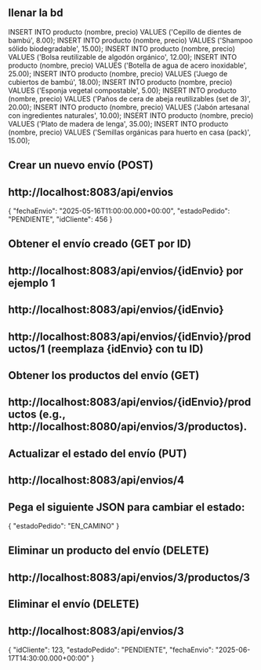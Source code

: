 ## llenar la bd
INSERT INTO producto (nombre, precio) VALUES ('Cepillo de dientes de bambú', 8.00);
INSERT INTO producto (nombre, precio) VALUES ('Shampoo sólido biodegradable', 15.00);
INSERT INTO producto (nombre, precio) VALUES ('Bolsa reutilizable de algodón orgánico', 12.00);
INSERT INTO producto (nombre, precio) VALUES ('Botella de agua de acero inoxidable', 25.00);
INSERT INTO producto (nombre, precio) VALUES ('Juego de cubiertos de bambú', 18.00);
INSERT INTO producto (nombre, precio) VALUES ('Esponja vegetal compostable', 5.00);
INSERT INTO producto (nombre, precio) VALUES ('Paños de cera de abeja reutilizables (set de 3)', 20.00);
INSERT INTO producto (nombre, precio) VALUES ('Jabón artesanal con ingredientes naturales', 10.00);
INSERT INTO producto (nombre, precio) VALUES ('Plato de madera de lenga', 35.00);
INSERT INTO producto (nombre, precio) VALUES ('Semillas orgánicas para huerto en casa (pack)', 15.00);

## Crear un nuevo envío (POST)
## http://localhost:8083/api/envios
{
  "fechaEnvio": "2025-05-16T11:00:00.000+00:00",
  "estadoPedido": "PENDIENTE",
  "idCliente": 456
}

## Obtener el envío creado (GET por ID)
## http://localhost:8083/api/envios/{idEnvio} por ejemplo 1

## http://localhost:8083/api/envios/{idEnvio}
## http://localhost:8083/api/envios/{idEnvio}/productos/1 (reemplaza {idEnvio} con tu ID)

## Obtener los productos del envío (GET)
## http://localhost:8083/api/envios/{idEnvio}/productos (e.g., http://localhost:8080/api/envios/3/productos).

## Actualizar el estado del envío (PUT)
## http://localhost:8083/api/envios/4
## Pega el siguiente JSON para cambiar el estado:
{
  "estadoPedido": "EN_CAMINO"
}

##  Eliminar un producto del envío (DELETE)
## http://localhost:8083/api/envios/3/productos/3

## Eliminar el envío (DELETE)
## http://localhost:8083/api/envios/3




{
  "idCliente": 123,
  "estadoPedido": "PENDIENTE",
  "fechaEnvio": "2025-06-17T14:30:00.000+00:00"
}
